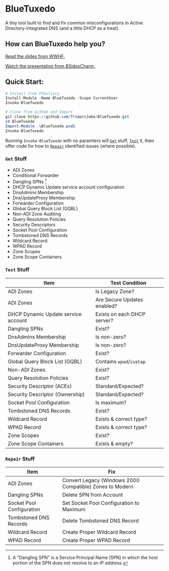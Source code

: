 # BlueTuxedo
A tiny tool built to find and fix common misconfigurations in Active Directory-Integrated DNS (and a little DHCP as a treat).

## How can BlueTuxedo help you?
[Read the slides from WWHF.](https://github.com/TrimarcJake/BlueTuxedo/blob/main/ADI%20DNS%20-%20No%20demo.pptx)

[Watch the presentation from BSidesCharm.](https://www.hub.trimarcsecurity.com/post/ad-dns-a-match-made-in-heck)

## Quick Start:
``` powershell
# Install from PSGallery
Install-Module -Name BlueTuxedo -Scope CurrentUser
Invoke-BlueTuxedo

# Clone from GitHub and Import
git clone https://github.com/TrimarcJake/BlueTuxedo.git
cd BlueTuxedo
Import-Module .\BlueTuxedo.psd1
Invoke-BlueTuxedo
```
Running `Invoke-BlueTuxedo` with no paramters will [`Get`](#get-stuff) stuff, [`Test`](#test-stuff) it, then offer code for how to [`Repair`](#repair-stuff) identified issues (where possible).

### `Get` Stuff

- ADI Zones
- Conditional Forwarder
- Dangling SPNs [^1]
- DHCP Dynamic Update service account configuration
- DnsAdmins Membership
- DnsUpdateProxy Membership
- Forwarder Configuration
- Global Query Block List (GQBL)
- Non-ADI Zone Auditing
- Query Resolution Policies
- Security Descriptors
- Socket Pool Configuration
- Tombstoned DNS Records
- Wildcard Record
- WPAD Record
- Zone Scopes
- Zone Scope Containers

### `Test` Stuff
| Item | Test Condition |
|---------|---------------|
| ADI Zones | Is Legacy Zone? |
| ADI Zones | Are Secure Updates enabled? |
| DHCP Dynamic Update service account | Exists on each DHCP server? |
| Dangling SPNs | Exist? |
| DnsAdmins Membership | Is non-zero? |
| DnsUpdateProxy Membership | Is non-zero? |
| Forwarder Configuration | Exist? |
| Global Query Block List (GQBL) | Contains `wpad`/`isatap` |
| Non-ADI Zones | Exist? |
| Query Resolution Policies | Exist? |
| Security Descriptor (ACEs) | Standard/Expected? |
| Security Descriptor (Ownership) | Standard/Expected? |
| Socket Pool Configuration | Is maximum? |
| Tombstoned DNS Records | Exist? |
| Wildcard Record | Exists & correct type? |
| WPAD Record | Exists & correct type? |
| Zone Scopes | Exist? |
| Zone Scope Containers | Exists & empty? |

### `Repair` Stuff
| Item | Fix |
|-|-|
| ADI Zones | Convert Legacy (Windows 2000 Compatible) Zones to Modern |
| Dangling SPNs | Delete SPN from Account |
| Socket Pool Configuration | Set Socket Pool Configuration to Maximum |
| Tombstoned DNS Records | Delete Tombstoned DNS Record |
| Wildcard Record | Create Proper Wildcard Record |
| WPAD Record | Create Proper WPAD Record |

[^1]: A "Dangling SPN" is a Service Principal Name (SPN) in which the host portion of the SPN does not resolve to an IP address.
